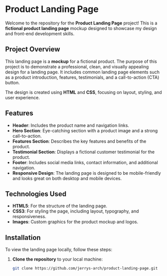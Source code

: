 # Product Landing Page

Welcome to the repository for the **Product Landing Page** project! This is a **fictional product landing page** mockup designed to showcase my design and front-end development skills.

## Project Overview

This landing page is a **mockup** for a fictional product. The purpose of this project is to demonstrate a professional, clean, and visually appealing design for a landing page. It includes common landing page elements such as a product introduction, features, testimonials, and a call-to-action (CTA) button.

The design is created using **HTML** and **CSS**, focusing on layout, styling, and user experience.

## Features

- **Header**: Includes the product name and navigation links.
- **Hero Section**: Eye-catching section with a product image and a strong call-to-action.
- **Features Section**: Describes the key features and benefits of the product.
- **Testimonial Section**: Displays a fictional customer testimonial for the product.
- **Footer**: Includes social media links, contact information, and additional navigation.
- **Responsive Design**: The landing page is designed to be mobile-friendly and looks great on both desktop and mobile devices.

## Technologies Used

- **HTML5**: For the structure of the landing page.
- **CSS3**: For styling the page, including layout, typography, and responsiveness.
- **Images**: Custom graphics for the product mockup and logos.

## Installation

To view the landing page locally, follow these steps:

1. **Clone the repository** to your local machine:

   ```bash
   git clone https://github.com/jerrys-arch/product-landing-page.git
